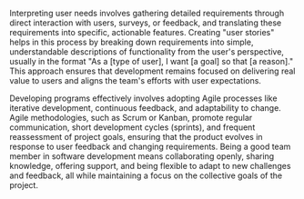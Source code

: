 Interpreting user needs involves gathering detailed requirements through direct interaction with users, surveys, or feedback, and translating these requirements into specific, actionable features. Creating "user stories" helps in this process by breaking down requirements into simple, understandable descriptions of functionality from the user's perspective, usually in the format "As a [type of user], I want [a goal] so that [a reason]." This approach ensures that development remains focused on delivering real value to users and aligns the team's efforts with user expectations.

Developing programs effectively involves adopting Agile processes like iterative development, continuous feedback, and adaptability to change. Agile methodologies, such as Scrum or Kanban, promote regular communication, short development cycles (sprints), and frequent reassessment of project goals, ensuring that the product evolves in response to user feedback and changing requirements. Being a good team member in software development means collaborating openly, sharing knowledge, offering support, and being flexible to adapt to new challenges and feedback, all while maintaining a focus on the collective goals of the project.
